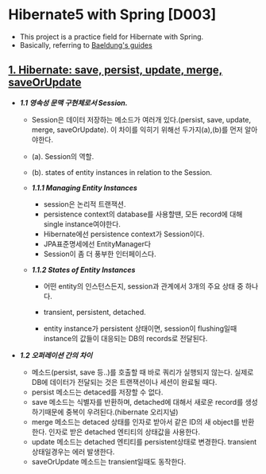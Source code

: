 # Hibernate5 with Spring [D003]

- This project is a practice field for Hibernate with Spring.
- Basically, referring to [Baeldung's guides](https://www.baeldung.com/)

## [1. Hibernate: save, persist, update, merge, saveOrUpdate](https://www.baeldung.com/hibernate-save-persist-update-merge-saveorupdate)

- ***1.1 영속성 문맥 구현체로서 Session.***
    - Session은 데이터 저장하는 메소드가 여러개 있다.(persist, save, update, merge, saveOrUpdate). 이 차이를 익히기 위해선 두가지(a),(b)를 먼저 알아야한다.
    - (a). Session의 역할.
    - (b). states of entity instances in relation to the Session.

    
    - ***1.1.1 Managing Entity Instances***
        - session은 논리적 트랜잭션.
        - persistence context의 database를 사용할땐, 모든 record에 대해 single instance여야한다.
        - Hibernate에선 persistence context가 Session이다.
        - JPA표준명세에선 EntityManager다
        - Session이 좀 더 풍부한 인터페이스다.

    - ***1.1.2 States of Entity Instances***
        - 어떤 entity의 인스턴스든지, session과 관계에서 3개의 주요 상태 중 하나다.
        - transient, persistent, detached.

        - entity instance가 persistent 상태이면, session이 flushing일때 instance의 값들이 대응되는 DB의 records로 전달된다.
    
- ***1.2 오퍼레이션 간의 차이***
    - 메소드(persist, save 등..)를 호출할 때 바로 쿼리가 실행되지 않는다. 실제로 DB에 데이터가 전달되는 것은 트랜잭션이나 세션이 완료될 때다.
    - persist 메소드는 detaced를 저장할 수 없다.
    - save 메소드는 식별자를 반환하며, detached에 대해서 새로운 record를 생성하기때문에 중복이 우려된다.(hibernate 오리지널)
    - merge 메소드는 detaced 상태를 인자로 받아서 같은 ID의 새 object를 반환한다. 인자로 받은 detached 엔티티의 상태값을 사용한다.
    - update 메소드는 detached 엔티티를 persistent상태로 변경한다. transient상태일경우는 에러 발생한다.
    - saveOrUpdate 메소드는 transient일때도 동작한다.